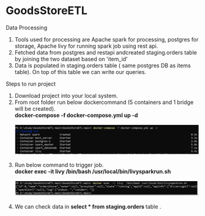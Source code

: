 # GoodsStoreETL

<b4> Data Processing </b4><br>
  1) Tools used for processing are Apache spark for processing, postgres for storage, Apache livy for running spark job using rest api.<br>
  2) Fetched data from postgres and restapi andcreated staging.orders table by joining the two dataset based on 'item_id' <br>
  3) Data is populated in staging.orders table ( same postgres DB as items table). On top of this table we can write our queries. <br>
  

<b4> Steps to run project </b4>
  1) Download project into your local system. <br>
  2) From root folder run below dockercommand (5 containers and 1 bridge will be created). <br> <b> docker-compose -f docker-compose.yml up -d </b><br><br> ![source-data](./img/docker_compose_run.png) <br><br>
  4) Run below command to trigger job. <br> <b> docker exec -it livy  /bin/bash /usr/local/bin/livysparkrun.sh </b><br><br> ![source-data](./img/livycommand.png) <br><br>
  5) We can check data in <b> select * from staging.orders </b> table . <br>
    
  
